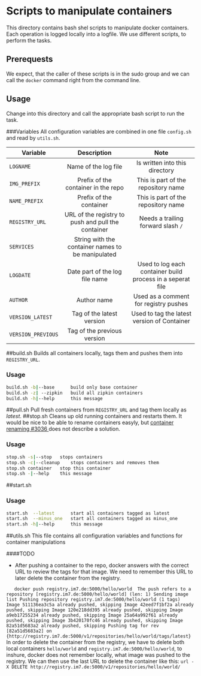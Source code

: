 # Scripts to manipulate containers

This directory contains bash shel scripts to manipulate docker containers.
Each operation is logged locally into a logfile. We use different scripts, 
to perform the tasks. 

## Prerequests
We expect, that the caller of these scripts is in the sudo group and we can call the `docker` 
command right from the command line. 

## Usage
Change into this directory and call the appropriate bash script to run the task.

###Variables
All configuration variables are combined in one file `config.sh` and read by `utils.sh`.

| Variable | Description | Note |
|---------|:---------:|:-------:|
|`LOGNAME`  | Name of the log file | Is written into this directory|
|`IMG_PREFIX`   | Prefix of the container in the repo | This is part of the repository name| 
|`NAME_PREFIX`   | Prefix of the container | This is part of the repository name| 
|`REGISTRY_URL`| URL of the registry to push and pull the container | Needs a trailing forward slash `/`|
|`SERVICES` | String with the container names to be manipulated  | |
|`LOGDATE`| Date part of the log file name| Used to log each container build process in a seperat file|
|`AUTHOR`|Author name| Used as a comment for registry pushes|
|`VERSION_LATEST`| Tag of the latest version|Used to tag the latest version of Container|
|`VERSION_PREVIOUS`| Tag of the previous version||

##build.sh
Builds all containers locally, tags them and pushes them into `REGISTRY_URL`.
### Usage
```bash
build.sh -b|--base      build only base container
build.sh -z| --zipkin   build all zipkin containers 
build.sh -h|--help      this message
```
##pull.sh
Pull fresh containers from `REGISTRY_URL` and tag them locally as *latest*.
##stop.sh
Cleans up old running containers and restarts them. It would be nice to be able to
rename containers easyly, but [ container renaming #3036 ](https://github.com/dotcloud/docker/issues/3036) 
does not describe a solution.
### Usage
```bash
stop.sh -s|--stop  	stops containers
stop.sh -c|--cleanup	stops containers and removes them
stop.sh container	stop this container
stop.sh -|--help	this message
```
##start.sh
### Usage
```bash
start.sh  --latest      start all containers tagged as latest
start.sh  --minus_one	start all containers tagged as minus_one 
start.sh -h|--help      this message
```

##utils.sh 
This file contains all configuration variables and functions for container manipulations

####TODO
 * After pushing a container to the repo, docker answers with the correct URL to review the tags for that image. 
  We need to remember this URL to later delete the container from the registry.

`    docker push registry.im7.de:5000/hello/world 
    The push refers to a repository [registry.im7.de:5000/hello/world] (len: 1)
    Sending image list
    Pushing repository registry.im7.de:5000/hello/world (1 tags)
    Image 511136ea3c5a already pushed, skipping
    Image 42eed7f1bf2a already pushed, skipping
    Image 120e218dd395 already pushed, skipping
    Image a9eb17255234 already pushed, skipping
    Image 25a64a992f61 already pushed, skipping
    Image 3b420170fc46 already pushed, skipping
    Image 82a51d5683a2 already pushed, skipping
    Pushing tag for rev [82a51d5683a2] on {http://registry.im7.de:5000/v1/repositories/hello/world/tags/latest} 
`
In order to delete the container from the registry, we have to delete both local containers `hello/world` and `registry.im7.de:5000/hello/world`, to inshure, docker does not remember locally, what image was pushed to the registry. 
We can then use the last URL to delete the container like this:
`url -X DELETE http://registry.im7.de:5000/v1/repositories/hello/world/`

